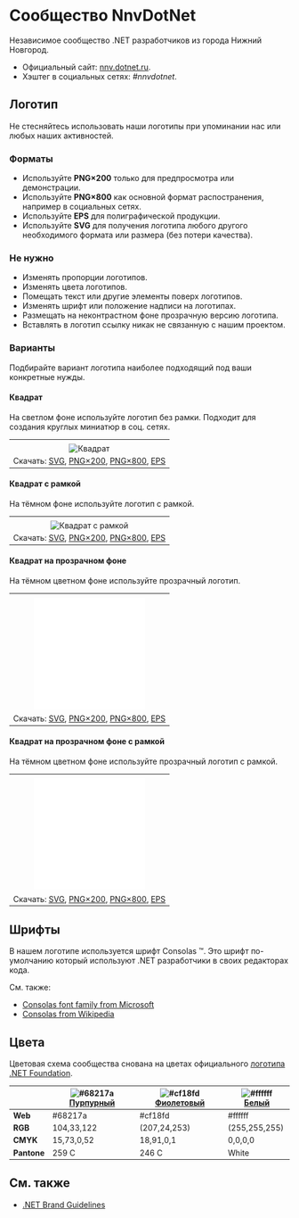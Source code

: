 ﻿# Сообщество NnvDotNet

Независимое сообщество .NET разработчиков из города Нижний Новгород.

- Официальный сайт: [nnv.dotnet.ru](https://nnv.dotnet.ru/).
- Хэштег в социальных сетях: _#nnvdotnet_.

## Логотип

Не стесняйтесь использовать наши логотипы при упоминании нас или любых наших активностей.

### Форматы

- Используйте **PNG×200** только для предпросмотра или демонстрации.
- Используйте **PNG×800** как основной формат распостранения, например в социальных сетях.
- Используйте **EPS** для полиграфической продукции.
- Используйте **SVG** для получения логотипа любого другого необходимого формата или размера (без потери качества).

### Не нужно

- Изменять пропорции логотипов.
- Изменять цвета логотипов.
- Помещать текст или другие элементы поверх логотипов.
- Изменять шрифт или положение надписи на логотипах.
- Размещать на неконтрастном фоне прозрачную версию логотипа.
- Вставлять в логотип ссылку никак не связанную с нашим проектом.

### Варианты

Подбирайте вариант логотипа наиболее подходящий под ваши конкретные нужды.

#### Квадрат

На светлом фоне используйте логотип без рамки. Подходит для создания круглых миниатюр в соц. сетях.

|       |
| :---: |
|       |
| ![Квадрат](nnvdotnet-logo-squared-200.png) |
| Скачать: [SVG](https://raw.githubusercontent.com/DotNetRu/BrandBook/master/Logo/Nnv/nnvdotnet-logo-squared.svg), [PNG×200](https://raw.githubusercontent.com/DotNetRu/BrandBook/master/Logo/Nnv/nnvdotnet-logo-squared-200.png), [PNG×800](https://raw.githubusercontent.com/DotNetRu/BrandBook/master/Logo/Nnv/nnvdotnet-logo-squared-800.png), [EPS](https://raw.githubusercontent.com/DotNetRu/BrandBook/master/Logo/Nnv/nnvdotnet-logo-squared.eps) |

#### Квадрат с рамкой

На тёмном фоне используйте логотип с рамкой.

|       |
| :---: |
|       |
| ![Квадрат с рамкой](nnvdotnet-logo-squared-bordered-200.png) |
| Скачать: [SVG](https://raw.githubusercontent.com/DotNetRu/BrandBook/master/Logo/Nnv/nnvdotnet-logo-squared-bordered.svg), [PNG×200](https://raw.githubusercontent.com/DotNetRu/BrandBook/master/Logo/Nnv/nnvdotnet-logo-squared-bordered-200.png), [PNG×800](https://raw.githubusercontent.com/DotNetRu/BrandBook/master/Logo/Nnv/nnvdotnet-logo-squared-bordered-800.png), [EPS](https://raw.githubusercontent.com/DotNetRu/BrandBook/master/Logo/Nnv/nnvdotnet-logo-squared-bordered.eps) |

#### Квадрат на прозрачном фоне

На тёмном цветном фоне используйте прозрачный логотип.

|       |
| :---: |
|       |
| ![Квадрат на прозрачном фоне](nnvdotnet-logo-squared-white-200.png) |
| Скачать: [SVG](https://raw.githubusercontent.com/DotNetRu/BrandBook/master/Logo/Nnv/nnvdotnet-logo-squared-white.svg), [PNG×200](https://raw.githubusercontent.com/DotNetRu/BrandBook/master/Logo/Nnv/nnvdotnet-logo-squared-white-200.png), [PNG×800](https://raw.githubusercontent.com/DotNetRu/BrandBook/master/Logo/Nnv/nnvdotnet-logo-squared-white-800.png), [EPS](https://raw.githubusercontent.com/DotNetRu/BrandBook/master/Logo/Nnv/nnvdotnet-logo-squared-white.eps) |

#### Квадрат на прозрачном фоне с рамкой

На тёмном цветном фоне используйте прозрачный логотип с рамкой.

|       |
| :---: |
|       |
| ![Квадрат на прозрачном фоне с рамкой](nnvdotnet-logo-squared-white-bordered-200.png) |
| Скачать: [SVG](https://raw.githubusercontent.com/DotNetRu/BrandBook/master/Logo/Nnv/nnvdotnet-logo-squared-white-bordered.svg), [PNG×200](https://raw.githubusercontent.com/DotNetRu/BrandBook/master/Logo/Nnv/nnvdotnet-logo-squared-white-bordered-200.png), [PNG×800](https://raw.githubusercontent.com/DotNetRu/BrandBook/master/Logo/Nnv/nnvdotnet-logo-squared-white-bordered-800.png), [EPS](https://raw.githubusercontent.com/DotNetRu/BrandBook/master/Logo/Nnv/nnvdotnet-logo-squared-white-bordered.eps) |

## Шрифты

В нашем логотипе используется шрифт Consolas ™. Это шрифт по-умолчанию который используют .NET разработчики в своих редакторах кода.

См. также:

- [Consolas font family from Microsoft](https://docs.microsoft.com/en-us/typography/font-list/consolas)
- [Consolas from Wikipedia](https://en.wikipedia.org/wiki/Consolas)

## Цвета

Цветовая схема сообщества снована на цветах официального [логотипа .NET Foundation](https://github.com/dotnet/swag/tree/master/logo).

|             | ![#68217a](https://placehold.it/15/68217a/ffffff?text=+) [Пурпурный](https://www.color-hex.com/color/68217a) | ![#cf18fd](https://placehold.it/15/cf18fd/ffffff?text=+) [Фиолетовый](https://www.color-hex.com/color/cf18fd) | ![#ffffff](https://placehold.it/15/ffffff/ffffff?text=+) [Белый](https://www.color-hex.com/color/ffffff) |
| ----------- | ---------- | ------------ | ------------- |
| **Web**     | #68217a    | #cf18fd      | #ffffff       |
| **RGB**     | 104,33,122 | (207,24,253) | (255,255,255) |
| **CMYK**    | 15,73,0,52 | 18,91,0,1    | 0,0,0,0       |
| **Pantone** | 259 C      | 246 C        | White         |

## См. также

- [.NET Brand Guidelines](https://github.com/dotnet/brand)

